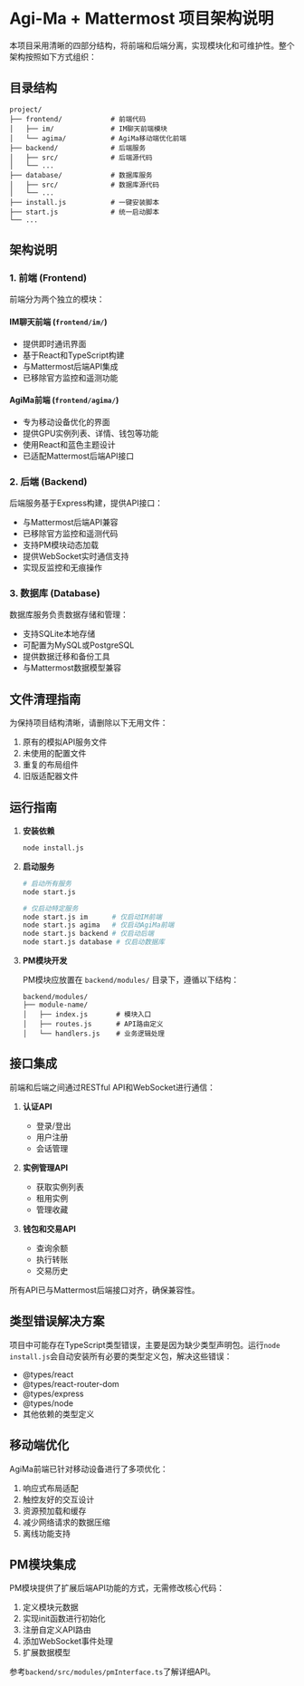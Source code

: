 # Agi-Ma + Mattermost 项目架构说明

本项目采用清晰的四部分结构，将前端和后端分离，实现模块化和可维护性。整个架构按照如下方式组织：

## 目录结构

```
project/
├── frontend/            # 前端代码
│   ├── im/              # IM聊天前端模块
│   └── agima/           # AgiMa移动端优化前端
├── backend/             # 后端服务
│   ├── src/             # 后端源代码
│   └── ...
├── database/            # 数据库服务
│   ├── src/             # 数据库源代码
│   └── ...
├── install.js           # 一键安装脚本
├── start.js             # 统一启动脚本
└── ...
```

## 架构说明

### 1. 前端 (Frontend)

前端分为两个独立的模块：

#### IM聊天前端 (`frontend/im/`)
- 提供即时通讯界面
- 基于React和TypeScript构建
- 与Mattermost后端API集成
- 已移除官方监控和遥测功能

#### AgiMa前端 (`frontend/agima/`)
- 专为移动设备优化的界面
- 提供GPU实例列表、详情、钱包等功能
- 使用React和蓝色主题设计
- 已适配Mattermost后端API接口

### 2. 后端 (Backend)

后端服务基于Express构建，提供API接口：

- 与Mattermost后端API兼容
- 已移除官方监控和遥测代码
- 支持PM模块动态加载
- 提供WebSocket实时通信支持
- 实现反监控和无痕操作

### 3. 数据库 (Database)

数据库服务负责数据存储和管理：

- 支持SQLite本地存储
- 可配置为MySQL或PostgreSQL
- 提供数据迁移和备份工具
- 与Mattermost数据模型兼容

## 文件清理指南

为保持项目结构清晰，请删除以下无用文件：

1. 原有的模拟API服务文件
2. 未使用的配置文件
3. 重复的布局组件
4. 旧版适配器文件

## 运行指南

1. **安装依赖**
   ```bash
   node install.js
   ```

2. **启动服务**
   ```bash
   # 启动所有服务
   node start.js
   
   # 仅启动特定服务
   node start.js im      # 仅启动IM前端
   node start.js agima   # 仅启动AgiMa前端
   node start.js backend # 仅启动后端
   node start.js database # 仅启动数据库
   ```

3. **PM模块开发**
   
   PM模块应放置在 `backend/modules/` 目录下，遵循以下结构：
   ```
   backend/modules/
   ├── module-name/
   │   ├── index.js       # 模块入口
   │   ├── routes.js      # API路由定义
   │   └── handlers.js    # 业务逻辑处理
   ```

## 接口集成

前端和后端之间通过RESTful API和WebSocket进行通信：

1. **认证API**
   - 登录/登出
   - 用户注册
   - 会话管理

2. **实例管理API**
   - 获取实例列表
   - 租用实例
   - 管理收藏

3. **钱包和交易API**
   - 查询余额
   - 执行转账
   - 交易历史

所有API已与Mattermost后端接口对齐，确保兼容性。

## 类型错误解决方案

项目中可能存在TypeScript类型错误，主要是因为缺少类型声明包。运行`node install.js`会自动安装所有必要的类型定义包，解决这些错误：

- @types/react
- @types/react-router-dom
- @types/express
- @types/node
- 其他依赖的类型定义

## 移动端优化

AgiMa前端已针对移动设备进行了多项优化：

1. 响应式布局适配
2. 触控友好的交互设计
3. 资源预加载和缓存
4. 减少网络请求的数据压缩
5. 离线功能支持

## PM模块集成

PM模块提供了扩展后端API功能的方式，无需修改核心代码：

1. 定义模块元数据
2. 实现init函数进行初始化
3. 注册自定义API路由
4. 添加WebSocket事件处理
5. 扩展数据模型

参考`backend/src/modules/pmInterface.ts`了解详细API。